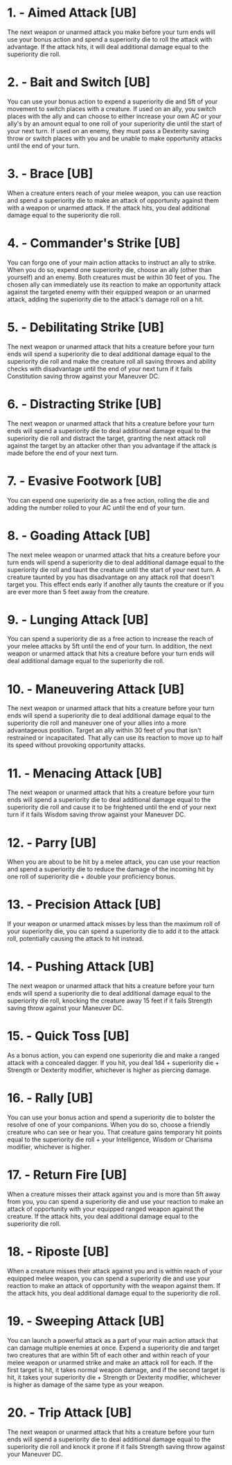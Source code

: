 # 1. - Aimed Attack [UB]

The next weapon or unarmed attack you make before your turn ends will use your bonus action and spend a superiority die to roll the attack with advantage. If the attack hits, it will deal additional damage equal to the superiority die roll.

# 2. - Bait and Switch [UB]

You can use your bonus action to expend a superiority die and 5ft of your movement to switch places with a creature. If used on an ally, you switch places with the ally and can choose to either increase your own AC or your ally's by an amount equal to one roll of your superiority die until the start of your next turn. If used on an enemy, they must pass a Dexterity saving throw or switch places with you and be unable to make opportunity attacks until the end of your turn.

# 3. - Brace [UB]

When a creature enters reach of your melee weapon, you can use reaction and spend a superiority die to make an attack of opportunity against them with a weapon or unarmed attack. If the attack hits, you deal additional damage equal to the superiority die roll.

# 4. - Commander's Strike [UB]

You can forgo one of your main action attacks to instruct an ally to strike. When you do so, expend one superiority die, choose an ally (other than yourself) and an enemy. Both creatures must be within 30 feet of you. The chosen ally can immediately use its reaction to make an opportunity attack against the targeted enemy with their equipped weapon or an unarmed attack, adding the superiority die to the attack's damage roll on a hit.

# 5. - Debilitating Strike [UB]

The next weapon or unarmed attack that hits a creature before your turn ends will spend a superiority die to deal additional damage equal to the superiority die roll and make the creature roll all saving throws and ability checks with disadvantage until the end of your next turn if it fails Constitution saving throw against your Maneuver DC.

# 6. - Distracting Strike [UB]

The next weapon or unarmed attack that hits a creature before your turn ends will spend a superiority die to deal additional damage equal to the superiority die roll and distract the target, granting the next attack roll against the target by an attacker other than you advantage if the attack is made before the end of your next turn.

# 7. - Evasive Footwork [UB]

You can expend one superiority die as a free action, rolling the die and adding the number rolled to your AC until the end of your turn.

# 8. - Goading Attack [UB]

The next melee weapon or unarmed attack that hits a creature before your turn ends will spend a superiority die to deal additional damage equal to the superiority die roll and taunt the creature until the start of your next turn. A creature taunted by you has disadvantage on any attack roll that doesn't target you. This effect ends early if another ally taunts the creature or if you are ever more than 5 feet away from the creature.

# 9. - Lunging Attack [UB]

You can spend a superiority die as a free action to increase the reach of your melee attacks by 5ft until the end of your turn. In addition, the next weapon or unarmed attack that hits a creature before your turn ends will deal additional damage equal to the superiority die roll.

# 10. - Maneuvering Attack [UB]

The next weapon or unarmed attack that hits a creature before your turn ends will spend a superiority die to deal additional damage equal to the superiority die roll and maneuver one of your allies into a more advantageous position. Target an ally within 30 feet of you that isn't restrained or incapacitated. That ally can use its reaction to move up to half its speed without provoking opportunity attacks.

# 11. - Menacing Attack [UB]

The next weapon or unarmed attack that hits a creature before your turn ends will spend a superiority die to deal additional damage equal to the superiority die roll and cause it to be frightened until the end of your next turn if it fails Wisdom saving throw against your Maneuver DC.

# 12. - Parry [UB]

When you are about to be hit by a melee attack, you can use your reaction and spend a superiority die to reduce the damage of the incoming hit by one roll of superiority die + double your proficiency bonus.

# 13. - Precision Attack [UB]

If your weapon or unarmed attack misses by less than the maximum roll of your superiority die, you can spend a superiority die to add it to the attack roll, potentially causing the attack to hit instead.

# 14. - Pushing Attack [UB]

The next weapon or unarmed attack that hits a creature before your turn ends will spend a superiority die to deal additional damage equal to the superiority die roll, knocking the creature away 15 feet if it fails Strength saving throw against your Maneuver DC.

# 15. - Quick Toss [UB]

As a bonus action, you can expend one superiority die and make a ranged attack with a concealed dagger. If you hit, you deal 1d4 + superiority die + Strength or Dexterity modifier, whichever is higher as piercing damage.

# 16. - Rally [UB]

You can use your bonus action and spend a superiority die to bolster the resolve of one of your companions. When you do so, choose a friendly creature who can see or hear you. That creature gains temporary hit points equal to the superiority die roll + your Intelligence, Wisdom or Charisma modifier, whichever is higher.

# 17. - Return Fire [UB]

When a creature misses their attack against you and is more than 5ft away from you, you can spend a superiority die and use your reaction to make an attack of opportunity with your equipped ranged weapon against the creature. If the attack hits, you deal additional damage equal to the superiority die roll.

# 18. - Riposte [UB]

When a creature misses their attack against you and is within reach of your equipped melee weapon, you can spend a superiority die and use your reaction to make an attack of opportunity with the weapon against them. If the attack hits, you deal additional damage equal to the superiority die roll.

# 19. - Sweeping Attack [UB]

You can launch a powerful attack as a part of your main action attack that can damage multiple enemies at once. Expend a superiority die and target two creatures that are within 5ft of each other and within reach of your melee weapon or unarmed strike and make an attack roll for each. If the first target is hit, it takes normal weapon damage, and if the second target is hit, it takes your superiority die + Strength or Dexterity modifier, whichever is higher as damage of the same type as your weapon.

# 20. - Trip Attack [UB]

The next weapon or unarmed attack that hits a creature before your turn ends will spend a superiority die to deal additional damage equal to the superiority die roll and knock it prone if it fails Strength saving throw against your Maneuver DC.


